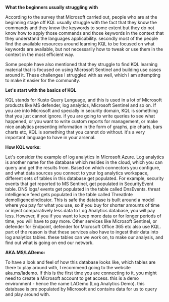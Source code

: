 **What the beginners usually struggling with**

According to the survey that Microsoft carried out, people who are at the beginning stage off KQL usually struggle with the fact that they know the commands and they know the keywords to some extent but they do not know how to apply those commands and those keywords in the context that they understand the languages applicability. secondly most of the people find the available resources around learning KQL to be focused on what keywords are available, but not necessarily how to tweak or use them in the context in the most efficient way.

Some people have also mentioned that they struggle to find KQL learning material that is focused on using Microsoft Sentinel and building use cases around it. These challenges I  struggled with as well, which I am attempting to make it easier for the community.

**Let's start with the basics of KQL**

KQL stands for Kusto Query Language, and this is used in a lot of Microsoft products like MS defender, log analytics, Microsoft Sentinel and so on. If you are into Microsoft and specially in security domain, KQL is something that you just cannot ignore. if you are going to write queries to see what happened, or you want to write custom reports for management, or make nice analytics presenting information in the form of graphs, pie charts, bars charts etc, KQL is something that you cannot do without. it's a very important language to have in your arsenal.

**How KQL works:**


Let's consider the example of log analytics in Microsoft Azure. Log analytics is another name for the database which resides in the cloud, which you can query and get the results from. Based on which connectors you configure, and what data sources you connect to your log analytics workspace, different sets of tables in this database get populated. For example, security events that get reported to MS Sentinel, get populated in SecurityEvent table. DNS logs/ events get populated in the table called DnsEvents. threat intelligence feed gets populated in the table called ThreatInte demolligenceIndicator.
This is safe the database is built around a model where you pay for what you use, so if you buy for shorter amounts of time or inject comparatively less data to Log Analytics database, you will pay less. However, if you if you want to keep more data or for longer periods of time, you will have to pay more.
Other services like Microsoft Sentinel, or defender for Endpoint, defender for Microsoft Office 365 etc also use KQL. part of the reason is that these services also have to ingest their data into log analytics tables. these tables can we work on, to make our analysis, and find out what is going on end our network.

**AKA.MS/LADemo:**


To have a look and feel of how this database looks like, which tables are there to play around with, I recommend going to the website aka.ms/lademo. If this is the first time you are connecting to it, you might need to create a Microsoft account to get access. this is a demo environment - hence the name LADemo (Log Analytics Demo). this database is pre populated by Microsoft and contains data for us to query and play around with.



